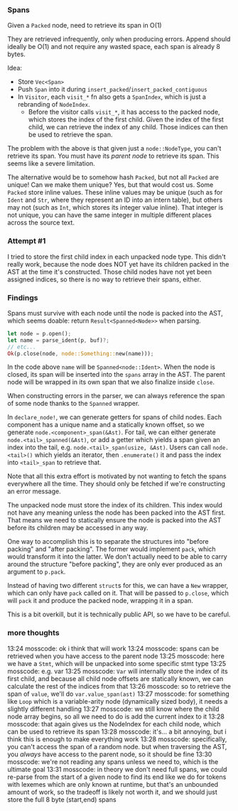 ### Spans

Given a `Packed` node, need to retrieve its span in O(1)

They are retrieved infrequently, only when producing errors.
Append should ideally be O(1) and not require any wasted space,
each span is already 8 bytes.

Idea:

- Store `Vec<Span>`
- Push `Span` into it during `insert_packed`/`insert_packed_contiguous`
- In `Visitor`, each `visit_*` fn also gets a `SpanIndex`, which is just
  a rebranding of `NodeIndex`.
  - Before the visitor calls `visit_*`, it has access to the packed node,
    which stores the index of the first child. Given the index of the first
    child, we can retrieve the index of any child. Those indices can then
    be used to retrieve the span.

The problem with the above is that given just a `node::NodeType`, you can't
retrieve its span. You must have its _parent node_ to retrieve its span.
This seems like a severe limitation.

The alternative would be to somehow hash `Packed`, but not all `Packed` are
unique!
Can we make them unique? Yes, but that would cost us. Some `Packed` store
inline values.
These inline values may be unique (such as for `Ident` and `Str`,
where they represent an ID into an intern table), but others may not (such as
`Int`, which stores its integer value inline). That integer is not unique, you
can have the same integer in multiple different places across the source text.

### Attempt #1

I tried to store the first child index in each unpacked node type.
This didn't really work, because the node does NOT yet have its children packed
in the AST at the time it's constructed. Those child nodes have not yet been
assigned indices, so there is no way to retrieve their spans, either.

### Findings

Spans must survive with each node until the node is packed into the AST,
which seems doable: return `Result<Spanned<Node>>` when parsing.

```rust
let node = p.open();
let name = parse_ident(p, buf)?;
// etc...
Ok(p.close(node, node::Something::new(name)));
```
In the code above `name` will be `Spanned<node::Ident>`. When the node is closed,
its span will be inserted into the `spans` array in the AST. The parent node will
be wrapped in its own span that we also finalize inside `close`.

When constructing errors in the parser, we can always reference the span of some
node thanks to the `Spanned` wrapper.

In `declare_node!`, we can generate getters for spans of child nodes.
Each component has a unique name and a statically known offset,
so we generate `node.<component>_span(&Ast)`.
For tail, we can either generate `node.<tail>_spanned(&Ast)`, or add a getter
which yields a span given an index into the tail, e.g. `node.<tail>_span(usize, &Ast)`.
Users can call `node.<tail>()` which yields an iterator, then `.enumerate()` it and
pass the index into `<tail>_span` to retrieve that.

Note that all this extra effort is motivated by not wanting to fetch the spans
everywhere all the time. They should only be fetched if we're constructing an error
message.

The unpacked node must store the index of its children. This index would not have
any meaning unless the node has been packed into the AST first. That means we need
to statically ensure the node is packed into the AST before its children may be
accessed in any way.

One way to accomplish this is to separate the structures into "before packing" and
"after packing". The former would implement `pack`, which would transform it into
the latter. We don't actually need to be able to carry around the structure
"before packing", they are only ever produced as an argument to `p.pack`.

Instead of having two different `struct`s for this, we can have a `New` wrapper,
which can only have `pack` called on it. That will be passed to `p.close`, which
will `pack` it and produce the packed node, wrapping it in a span.

This is a bit overkill, but it is technically public API, so we have to be careful.

### more thoughts

13:24 mosscode: ok i think that will work
13:24 mosscode: spans can be retrieved when you have access to the parent node
13:25 mosscode: here we have a `Stmt`, which will be unpacked into some specific stmt type
13:25 mosscode: e.g. var
13:25 mosscode: `Var` will internally store the index of its first child, and because all child node offsets are statically known, we can calculate the rest of the indices from that
13:26 mosscode: so to retrieve the span of `value`, we'll do `var.value_span(ast)`
13:27 mosscode: for something like `Loop` which is a variable-arity node (dynamically sized body), it needs a slightly different handling
13:27 mosscode: we still know where the child node array begins, so all we need to do is add the current index to it
13:28 mosscode: that again gives us the NodeIndex for each child node, which can be used to retrieve its span
13:28 mosscode: it's... a bit annoying, but i think this is enough to make everything work
13:28 mosscode: specifically, you can't access the span of a random node. but when traversing the AST, you _always_ have access to the parent node, so it should be fine
13:30 mosscode: we're not reading any spans unless we need to, which is the ultimate goal
13:31 mosscode: in theory we don't need full spans, we could re-parse from the start of a given node to find its end like we do for tokens with lexemes which are only known at runtime, but that's an unbounded amount of work, so the tradeoff is likely not worth it, and we should just store the full 8 byte (start,end) spans
